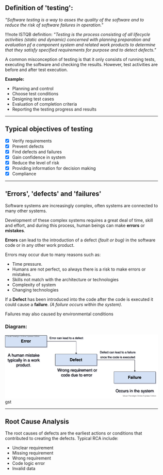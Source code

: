 
## **Definition of 'testing':**

*"Software testing is a way to asses the quality of the software and to reduce the risk of software failures in operation."*

!!!note
    ISTQB definition:
    *"Testing is the process consisting of all lifecycle activities (static and dynamic) concerned with planning preparation and evaluation pf a component system and related work products to determine that they satisfy specified requirements for purpose and to detect defects."*

A common misconception of testing is that it only consists of running tests, executing the software and checking the results.
However, test activities are before and after test execution. 

**Example:**

* Planning and control
* Choose test conditions
* Designing test cases
* Evaluation of completion criteria 
* Reporting the testing progress and results
___

## **Typical objectives of testing**

- [x] Verify requirements
- [x] Prevent defects
- [x] Find defects and failures
- [x] Gain confidence in system
- [x] Reduce the level of risk
- [x] Providing information for decision making
- [x] Compliance
___

## **'Errors', 'defects' and 'failures'**

Software systems are increasingly complex, often systems are connected to many other systems.

Development of these complex systems requires a great deal of time, skill and effort, and during this process, human beings can make **errors** or **mistakes**.

**Errors** can lead to the introduction of a defect *(fault or bug)* in the software code or in any other work product.

Errors may occur due to many reasons such as: 

* Time pressure.
* Humans are not perfect, so always there is a risk to make errors or mistakes.
* Skills not match with the architecture or technologies 
* Complexity of system
* Changing technologies

If a **Defect** has been introduced into the code after the code is executed it could cause a **failure**.
*(A failure occurs within the system).*

Failures may also caused by environmental conditions

### **Diagram:**

![**Error-Defect-Failure meanings**](../../images/istqb/fundamentals/err_def_fail.png)
gst
___

## **Root Cause Analysis**

The root causes of defects are the earliest actions or conditions that contributed to creating the defects.
Typical RCA include:
 
* Unclear requirement
* Missing requirement
* Wrong requirement
* Code logic error
* Invalid data


